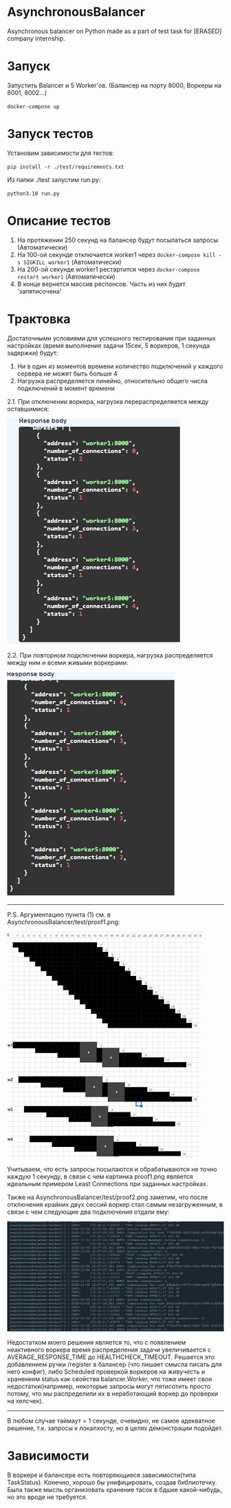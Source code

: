 # AsynchronousBalancer
Asynchronous balancer on Python made as a part of test task for [ERASED] company internship.

# Запуск
Запустить Balancer и 5 Worker'ов. (Балансер на порту 8000, Воркеры на 8001, 8002...)

`docker-compose up`

# Запуск тестов 
Установим зависимости для тестов:

`pip install -r ./test/requirements.txt`

Из папки ./test запустим run.py:

`python3.10 run.py`

# Описание тестов

1) На протяжении 250 секунд на балансер будут посылаться запросы (Автоматически) 
2) На 100-ой секунде отключается worker1 через `docker-compose kill -s SIGKILL worker1` (Автоматически)
3) На 200-ой секунде worker1 рестартится через `docker-compose restart worker1` (Автоматически)
4) В конце вернется массив респонсов. Часть из них будет 'запятисочена' 

# Трактовка


Достаточными условиями для успешного тестирования при заданных настройках
(время выполнения задачи 15сек, 5 воркеров, 1 секунда задержки) будут:

1. Ни в один из моментов времени количество подключений у каждого сервера не может быть больше 4
2. Нагрузка распределяется линейно, относительно общего числа подключений в момент времени

2.1. При отключении воркера, нагрузка перераспределяется между оставшимися:

![Пруф 3](./test/proof3.png)

2.2. При повторном подключении воркера, нагрузка распределяется между ним и всеми живыми воркерами:

![Пруф 4](./test/proof4.png)

---
P.S.
Аргументацию пункта (1) см. в AsynchronousBalancer/test/proof1.png:

![Пруф 1](./test/proof1.png)

Учитываем, что есть запросы посылаются и обрабатываются не точно каждую 1 секунду, в связи с чем картинка 
proof1.png является идеальным примером Least Connections при заданных настройках.

Также на AsynchronousBalancer/test/proof2.png заметим, что после отключения крайних двух сессий воркер стал
самым незагруженным, в связи с чем следующие два подключения отдали ему:

![Пруф 2](./test/proof2.png)

Недостатком моего решения является то, что с появлением неактивного воркера время распределения задачи увеличивается
с AVERAGE_RESPONSE_TIME до HEALTHCHECK_TIMEOUT. Решается это добавлением ручки /register в балансер
(что лишает смысла писать для него конфиг), либо Scheduled проверкой воркеров на живучесть и хранением status
как свойства balancer.Worker, что тоже имеет свои недостатки(например, некоторые запросы могут пятисотить
просто потому, что мы распределили их в неработающий воркер до проверки на хелсчек).

-----------------------------------------------------------------------------------------------------------
В любом случае таймаут = 1 секунде, очевидно, не самое адекватное решение, т.к. запросы к локалхосту,
но в целях демонстрации подойдет.

# Зависимости
В воркере и балансере есть повторяющиеся зависимости(типа TaskStatus). Конечно, хорошо бы унифицировать, создав
библиотечку. Была также мысль организовать хранение тасок в бдшке какой-нибудь, но это вроде не требуется.
